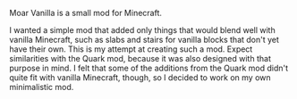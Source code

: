 Moar Vanilla is a small mod for Minecraft.

I wanted a simple mod that added only things that would blend well with vanilla Minecraft, such as slabs and stairs for vanilla blocks that don't yet have their own. This is my attempt at creating such a mod. Expect similarities with the Quark mod, because it was also designed with that purpose in mind. I felt that some of the additions from the Quark mod didn't quite fit with vanilla Minecraft, though, so I decided to work on my own minimalistic mod.
